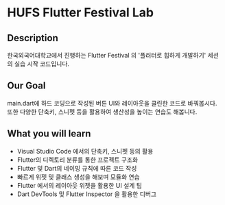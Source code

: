 # HUFS Flutter Festival Lab

## Description

한국외국어대학교에서 진행하는 Flutter Festival 의 '플러터로 힙하게 개발하기' 세션의 실습 시작 코드입니다.

## Our Goal

main.dart에 하드 코딩으로 작성된 버튼 UI와 레이아웃을 클린한 코드로 바꿔봅시다. <br>
또한 다양한 단축키, 스니펫 등을 활용하여 생산성을 높이는 연습도 해봅니다.

## What you will learn

* Visual Studio Code 에서의 단축키, 스니펫 등의 활용
* Flutter의 디렉토리 분류를 통한 프로젝트 구조화
* Flutter 및 Dart의 네이밍 규칙에 따른 코드 작성
* 빠르게 위젯 및 클래스 생성을 해보며 모듈화 연습
* Flutter 에서의 레이아웃 위젯을 활용한 UI 설계 팁
* Dart DevTools 및 Flutter Inspector 을 활용한 디버그 